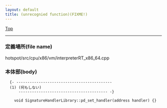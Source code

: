 ```yaml
---
layout: default
title: (unrecognied function)(FIXME!)
---
```

[Top](../index.html)

--- 
### 定義場所(file name)
hotspot/src/cpu/x86/vm/interpreterRT_x86_64.cpp


### 本体部(body)
```
  {- -------------------------------------------
  (1) (何もしない)
      ---------------------------------------- -}

	void SignatureHandlerLibrary::pd_set_handler(address handler) {}
	
```



